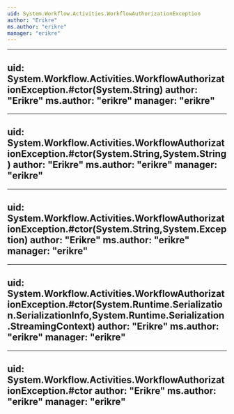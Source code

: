 ```yaml
---
uid: System.Workflow.Activities.WorkflowAuthorizationException
author: "Erikre"
ms.author: "erikre"
manager: "erikre"
---
```


---
uid: System.Workflow.Activities.WorkflowAuthorizationException.#ctor(System.String)
author: "Erikre"
ms.author: "erikre"
manager: "erikre"
---

---
uid: System.Workflow.Activities.WorkflowAuthorizationException.#ctor(System.String,System.String)
author: "Erikre"
ms.author: "erikre"
manager: "erikre"
---

---
uid: System.Workflow.Activities.WorkflowAuthorizationException.#ctor(System.String,System.Exception)
author: "Erikre"
ms.author: "erikre"
manager: "erikre"
---

---
uid: System.Workflow.Activities.WorkflowAuthorizationException.#ctor(System.Runtime.Serialization.SerializationInfo,System.Runtime.Serialization.StreamingContext)
author: "Erikre"
ms.author: "erikre"
manager: "erikre"
---

---
uid: System.Workflow.Activities.WorkflowAuthorizationException.#ctor
author: "Erikre"
ms.author: "erikre"
manager: "erikre"
---
